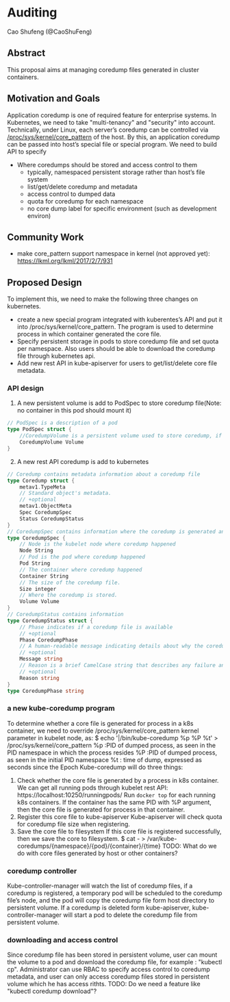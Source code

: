 # Auditing

Cao Shufeng (@CaoShuFeng)

## Abstract

This proposal aims at managing coredump files generated in cluster containers.

## Motivation and Goals

Application coredump is one of required feature for enterprise systems. In Kubernetes, we need to take "multi-tenancy" and "security" into account. Technically, under Linux, each server’s coredump can be controlled via [/proc/sys/kernel/core_pattern](http://man7.org/linux/man-pages/man5/core.5.html) of the host. By this, an application coredump can be passed into host’s special file or special program. We need to build API to specify
- Where coredumps should be stored and access control to them
  - typically, namespaced persistent storage rather than host’s file system
  - list/get/delete coredump and metadata
  - access control to dumped data
  - quota for coredump for each namespace
  - no core dump label for specific environment (such as development environ)


## Community Work

- make core_pattern support namespace in kernel (not approved yet): https://lkml.org/lkml/2017/2/7/931

## Proposed Design

To implement this, we need to make the following three changes on kubernetes.
- create a new special program integrated with kuberentes’s API and put it into /proc/sys/kernel/core_pattern.  The program is used to determine process in which container generated the core file.
- Specify persistent storage in pods to store coredump file and set quota per namespace. Also users should be able to download the coredump file through kubernetes api.
- Add new rest API in kube-apiserver for users to get/list/delete core file metadata.


### API design
1. A new persistent volume is add to PodSpec to store coredump file(Note: no container in this pod should mount it)
```go
// PodSpec is a description of a pod
type PodSpec struct {
    //CoredumpVolume is a persistent volume used to store coredump, if empty, no coredump will be stored.
    CoredumpVolume Volume
}
```
2. A new rest API coredump is add to kubernetes
```go
// Coredump contains metadata information about a coredump file
type Coredump struct {
    metav1.TypeMeta
    // Standard object's metadata.
    // +optional
    metav1.ObjectMeta
    Spec CoredumpSpec
    Status CoredumpStatus
}
// CoredumpSpec contains information where the coredump is generated and where it's stored
type CoredumpSpec {
    // Node is the kubelet node where coredump happened
    Node String
    // Pod is the pod where coredump happened
    Pod String
    // The container where coredump happened
    Container String
    // The size of the coredump file.
    Size integer
    // Where the coredump is stored.
    Volume Volume
}
// CoredumpStatus contains information 
type CoredumpStatus struct {
    // Phase indicates if a coredump file is available
    // +optional
    Phase CoredumpPhase
    // A human-readable message indicating details about why the coredump is in this state.
    // +optional
    Message string
    // Reason is a brief CamelCase string that describes any failure and is meant for machine parsing and tidy display in the CLI
    // +optional
    Reason string
}
type CoredumpPhase string
```

### a new kube-coredump program
To determine whether a core file is generated for process in a k8s container, we need to override /proc/sys/kernel/core_pattern kernel parameter in kubelet node, as:
$ echo '|/bin/kube-coredump %p %P %t' > /proc/sys/kernel/core_pattern
%p :PID of dumped process, as seen in the PID namespace in which the process resides
%P :PID of dumped process, as seen in the initial PID namespace
%t : time of dump, expressed as seconds since the Epoch
Kube-coredump will do three things:
1. Check whether the core file is generated by a process in k8s container.
We can get all running pods through kubelet rest API:
https://localhost:10250/runningpods/
Run `docker top` for each running k8s containers. If the container has the same PID with %P argument, then the core file is generated for process in that container.
2. Register this core file to kube-apiserver
Kube-apiserver will check quota for coredump file size when registering.
3. Save the core file to filesystem
If this core file is registered successfully, then we save the core to filesystem.
$ cat - > /var/kube-coredumps/{namespace}/{pod}/{container}/{time}
TODO: What do we do with core files generated by host or other containers?

### coredump controller
Kube-controller-manager will watch the list of coredump files, if a coredump is registered, a temporary pod will be scheduled to the coredump file’s node, and the pod will copy the coredump file form host directory to persistent volume. If a coredump is deleted form kube-apiserver, kube-controller-manager will start a pod to delete the coredump file from persistent volume.

### downloading and access control
Since coredump file has been stored in persistent volume, user can mount the volume to a pod and download the coredump file, for example : "kubectl cp". Administrator can use RBAC to specify access control to coredump metadata, and user can only access coredump files stored in persistent volume which he has access rithts.
TODO: Do we need a feature like "kubectl coredump download"?

